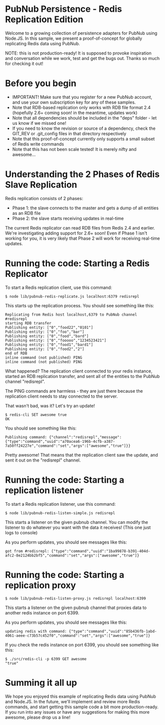 # PubNub Persistence - Redis Replication Edition

Welcome to a growing collection of persistence adapters for
PubNub using Node.JS. In this sample, we present a proof-of-concept
for globally replicating Redis data using PubNub.

NOTE: this is not production-ready! It is supposed to provoke
inspiration and conversation while we work, test and get the
bugs out. Thanks so much for checking it out!

# Before you begin

* IMPORTANT! Make sure that you register for a new PubNub account, and use your own subscription key for any of these samples.
* Note that RDB-based replication only works with RDB file format 2.4 (hopefully 2.6+ coming soon! in the meantime, updates work)
* Note that all dependencies should be included in the "deps" folder - let us know if we missed one!
* If you need to know the revision or source of a dependency, check the GIT_REV or .git_config files in that directory respectively
* Note that this proof-of-concept currently only supports a small subset of Redis write commands
* Note that this has not been scale tested! It is merely nifty and awesome...

# Understanding the 2 Phases of Redis Slave Replication

Redis replication consists of 2 phases:

* Phase 1: the slave connects to the master and gets a dump of all entities as an RDB file
* Phase 2: the slave starts receiving updates in real-time

The current Redis replicator can read RDB files from Redis
2.4 and earlier. We're investigating adding support for 2.6+
soon! Even if Phase 1 isn't working for you, it is very likely
that Phase 2 will work for receiving real-time updates.

# Running the code: Starting a Redis Replicator

To start a Redis replication client, use this command:

```
$ node lib/pubnub-redis-replicate.js localhost:6379 redisrepl
```

This starts up the replication process. You should see something like this:

```
Replicating from Redis host localhost,6379 to PubNub channel #redisrepl
starting RDB transfer
Publishing entity: ["0","food22","0101"]
Publishing entity: ["0","foo","bar"]
Publishing entity: ["0","food","bard"]
Publishing entity: ["0","fooooo","1234523421"]
Publishing entity: ["0","food1","bard1"]
Publishing entity: ["0","food2","2"]
end of RDB
inline command (not published) PING
inline command (not published) PING
```

What happened? The replication client connected to your redis instance,
started an RDB replication transfer, and sent all of the entities to the
PubNub channel "redisrepl".

The PING commands are harmless - they are just there because the replication
client needs to stay connected to the server.

That wasn't bad, was it? Let's try an update!

```
$ redis-cli SET awesome true
OK
```

You should see something like this:

```
Publishing command: {"channel":"redisrepl","message":{"type":"command","uuid":"a70acea6-196b-4cfb-a387-7a50ff24227e","command":"set","args":["awesome","true"]}}
```

Pretty awesome! That means that the replication client saw the update,
and sent it out on the "redisrepl" channel.


# Running the code: Starting a replication listener

To start a Redis replication listener, use this command:

```
$ node lib/pubnub-redis-listen-simple.js redisrepl
```

This starts a listener on the given pubnub channel. You can
modify the listener to do whatever you want with the data
it receives! (This one just logs to console)

As you perform updates, you should see messages like this:

```
got from #redisrepl: {"type":"command","uuid":"1ba99878-b391-404d-afc2-8e2124bb2bf5","command":"set","args":["awesome","true"]}
```


# Running the code: Starting a replication proxy

```
$ node lib/pubnub-redis-listen-proxy.js redisrepl localhost:6399
```

This starts a listener on the given pubnub channel that proxies data
to another redis instance on port 6399.

As you perform updates, you should see messages like this:

```
updating redis with command: {"type":"command","uuid":"85b436fb-1abd-4061-aeee-c73b57c452f0","command":"set","args":["awesome","true"]}
```

If you check the redis instance on port 6399, you should see something like this:

```
$ ./src/redis-cli -p 6399 GET awesome
"true"
```

# Summing it all up

We hope you enjoyed this example of replicating Redis data using PubNub and Node.JS.
In the future, we'll implement and review more Redis commands, and start getting this
sample code a bit more production-ready. If you run into any issues or have any
suggestions for making this more awesome, please drop us a line!



